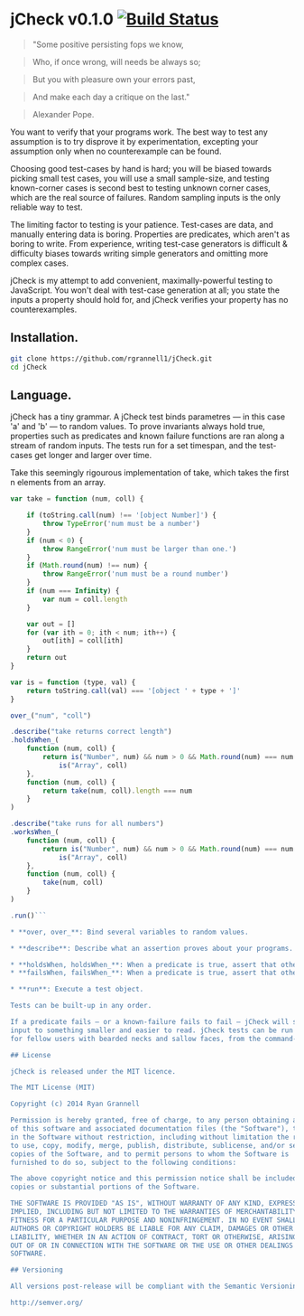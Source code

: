 
jCheck v0.1.0 [![Build Status](https://travis-ci.org/rgrannell1/jCheck.png?branch=master)](https://travis-ci.org/rgrannell1/jCheck)
======

> "Some positive persisting fops we know,

> Who, if once wrong, will needs be always so;

> But you with pleasure own your errors past,

> And make each day a critique on the last."

> Alexander Pope.

You want to verify that your programs work. The best way to
test any assumption is to try disprove it by experimentation, excepting your assumption only when
no counterexample can be found.

Choosing good test-cases by hand is hard; you will be biased towards picking small test cases,
you will use a small sample-size, and testing known-corner cases is second best to testing
unknown corner cases, which are the real source of failures. Random sampling inputs is the only
reliable way to test.

The limiting factor to testing is your patience. Test-cases are data, and manually entering data
is boring. Properties are predicates, which aren't as boring to write. From experience, writing
test-case generators is difficult & difficulty biases towards writing simple generators and
omitting more complex cases.

jCheck is my attempt to add convenient, maximally-powerful testing to JavaScript. You won't deal with
test-case generation at all; you state the inputs a property should hold for, and jCheck verifies your
property has no counterexamples.


## Installation.

```bash
git clone https://github.com/rgrannell1/jCheck.git
cd jCheck
```




## Language.

jCheck has a tiny grammar. A jCheck test binds parametres — in this case 'a' and 'b' — to
random values. To prove invariants always hold true, properties such as predicates and known
failure functions are ran along a stream of random inputs. The tests run for a set timespan,
and the test-cases get longer and larger over time.

Take this seemingly rigourous implementation of take, which takes the first n elements from
an array.

```js
var take = function (num, coll) {

	if (toString.call(num) !== '[object Number]') {
		throw TypeError('num must be a number')
	}
	if (num < 0) {
		throw RangeError('num must be larger than one.')
	}
	if (Math.round(num) !== num) {
		throw RangeError('num must be a round number')
	}
	if (num === Infinity) {
		var num = coll.length
	}

	var out = []
	for (var ith = 0; ith < num; ith++) {
		out[ith] = coll[ith]
	}
	return out
}
```

```js
var is = function (type, val) {
	return toString.call(val) === '[object ' + type + ']'
}

over_("num", "coll")

.describe("take returns correct length")
.holdsWhen_(
	function (num, coll) {
		return is("Number", num) && num > 0 && Math.round(num) === num &&
			is("Array", coll)
	},
	function (num, coll) {
		return take(num, coll).length === num
	}
)

.describe("take runs for all numbers")
.worksWhen_(
	function (num, coll) {
		return is("Number", num) && num > 0 && Math.round(num) === num &&
			is("Array", coll)
	},
	function (num, coll) {
		take(num, coll)
	}
)

.run()```

* **over, over_**: Bind several variables to random values.

* **describe**: Describe what an assertion proves about your programs.

* **holdsWhen, holdsWhen_**: When a predicate is true, assert that other predicates are true too.
* **failsWhen, failsWhen_**: When a predicate is true, assert that other functions always fail.

* **run**: Execute a test object.

Tests can be built-up in any order.

If a predicate fails — or a known-failure fails to fail — jCheck will simplify the errant
input to something smaller and easier to read. jCheck tests can be run from a web interface or,
for fellow users with bearded necks and sallow faces, from the command-line.

## License

jCheck is released under the MIT licence.

The MIT License (MIT)

Copyright (c) 2014 Ryan Grannell

Permission is hereby granted, free of charge, to any person obtaining a copy
of this software and associated documentation files (the "Software"), to deal
in the Software without restriction, including without limitation the rights
to use, copy, modify, merge, publish, distribute, sublicense, and/or sell
copies of the Software, and to permit persons to whom the Software is
furnished to do so, subject to the following conditions:

The above copyright notice and this permission notice shall be included in all
copies or substantial portions of the Software.

THE SOFTWARE IS PROVIDED "AS IS", WITHOUT WARRANTY OF ANY KIND, EXPRESS OR
IMPLIED, INCLUDING BUT NOT LIMITED TO THE WARRANTIES OF MERCHANTABILITY,
FITNESS FOR A PARTICULAR PURPOSE AND NONINFRINGEMENT. IN NO EVENT SHALL THE
AUTHORS OR COPYRIGHT HOLDERS BE LIABLE FOR ANY CLAIM, DAMAGES OR OTHER
LIABILITY, WHETHER IN AN ACTION OF CONTRACT, TORT OR OTHERWISE, ARISING FROM,
OUT OF OR IN CONNECTION WITH THE SOFTWARE OR THE USE OR OTHER DEALINGS IN THE
SOFTWARE.

## Versioning

All versions post-release will be compliant with the Semantic Versioning 2.0.0 standard.

http://semver.org/

